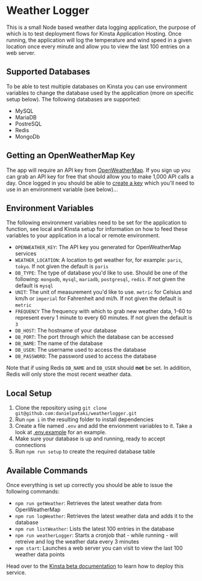 # Weather Logger

This is a small Node based weather data logging application, the purpose of which is to test deployment flows for Kinsta Application Hosting. Once running, the application will log the temperature and wind speed in a given location once every minute and allow you to view the last 100 entries on a web server. 

## Supported Databases
To be able to test multiple databases on Kinsta you can use environment variables to change the database used by the application (more on specific setup below). The following databases are supported: 


* MySQL
* MariaDB
* PostreSQL
* Redis
* MongoDb

## Getting an OpenWeatherMap Key
The app will require an API key from [OpenWeatherMap](https://home.openweathermap.org). If you sign up you can grab an API key for free that should allow you to make 1,000 API calls a day. Once logged in you should be able to [create a key](https://home.openweathermap.org/api_keys) which you'll need to use in an environment variable (see below)...  

## Environment Variables
The following environment variables need to be set for the application to function, see local and Kinsta setup for information on how to feed these variables to your application in a local or remote environment. 

* `OPENWEATHER_KEY`: The API key you generated for OpenWeatherMap services
* `WEATHER_LOCATION`: A location to get weather for, for example: `paris`, `tokyo`. If not given the default is `paris`
* `DB_TYPE`: The type of database you'd like to use. Should be one of the following: `mongodb`, `mysql`, `mariadb`, `postgresql`, `redis`.  If not given the default is `mysql`
* `UNIT`: The unit of measurement you'd like to use. `metric` for Celsius and km/h or `imperial` for Fahrenheit and mi/h.  If not given the default is `metric`
* `FREQUENCY` The frequency with which to grab new weather data, 1-60 to represent every 1 minute to every 60 minutes.  If not given the default is `3`
* `DB_HOST`: The hostname of your database
* `DB_PORT`: The port through which the database can be accessed
* `DB_NAME`: The name of the database
* `DB_USER`: The username used to access the database
* `DB_PASSWORD`: The password used to access the database


Note that if using Redis `DB_NAME` and `DB_USER` should **not** be set. In addition, Redis will only store the most recent weather data.

## Local Setup
1. Clone the repository using `git clone git@github.com:danielpataki/weatherlogger.git`
2. Run `npm i` in the resulting folder to install dependencies
3. Create a file named `.env` and add the envionment variables to it. Take a look at [.env.example](.env.example) for an example. 
4. Make sure your database is up and running, ready to accept connections
5. Run `npm run setup` to create the required database table

## Available Commands
Once everything is set up correctly you should be able to issue the following commands:

* `npm run getWeather`: Retrieves the latest weather data from OpenWeatherMap
* `npm run logWeather`: Retrieves the latest weather data and adds it to the database
* `npm run listWeather`: Lists the latest 100 entries in the database
* `npm run weatherLogger`: Starts a cronjob that - while running - will retreive and log the weather data every 3 minutes 
* `npm start`: Launches a web server you can visit to view the last 100 weather data points

Head over to the [Kinsta beta documentation](https://cuddly-succotash-5bf2b653.pages.github.io/) to learn how to deploy this service. 
